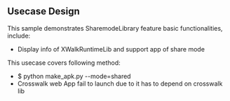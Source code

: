 ## Usecase Design

This sample demonstrates SharemodeLibrary feature basic functionalities, include:

* Display info of XWalkRuntimeLib and support app of share mode

This usecase covers following method:

* $ python make_apk.py --mode=shared
* Crosswalk web App fail to launch due to it has to depend on crosswalk lib
